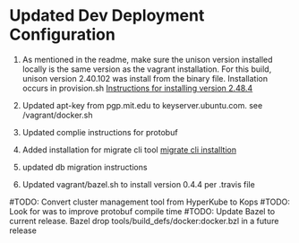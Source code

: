 # Updated Dev Deployment Configuration 

1) As mentioned in the readme, make sure the unison version installed locally is the same version as the vagrant installation. For this build, unison version 2.40.102 was install from the binary file. Installation occurs in provision.sh
[Instructions for installing version 2.48.4](https://eric.blog/2017/08/25/how-to-install-unison-2-48-on-ubuntu/)

2) Updated apt-key from pgp.mit.edu to keyserver.ubuntu.com. see /vagrant/docker.sh
3) Updated complie instructions for protobuf
4) Added installation for migrate cli tool [migrate cli installtion](https://github.com/mattes/migrate/blob/master/cli/README.md)
5) updated db migration instructions
6) Updated vagrant/bazel.sh to install version 0.4.4 per .travis file

 #TODO: Convert cluster management tool from HyperKube to Kops
 #TODO: Look for was to improve protobuf compile time
 #TODO: Update Bazel to current release. Bazel drop tools/build_defs/docker:docker.bzl in a future release